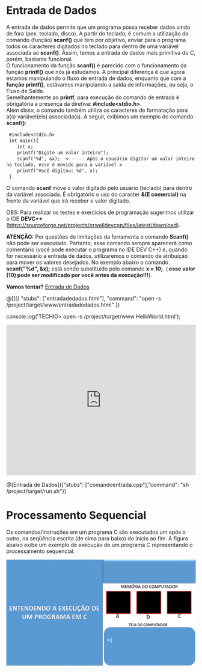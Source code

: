 # Entrada de Dados
A entrada de dados permite que um programa possa receber dados vindo de fora (pex. teclado, disco). A partir do teclado, é comum a utilização da comando (função) <strong>scanf()</strong> que tem por objetivo, enviar para o programa todos os caracteres digitados no teclado  para dentro de uma variável associada ao <strong>scanf()</strong>. Assim, temos a entrada de dados mais primitiva do C, porém, bastante funcional. <br />
O funcionamento da função <strong>scanf()</strong> é parecido com o funcionamento da função <strong>printf()</strong> que nós já estudamos. A principal diferença é que agora estamos manipulando o fluxo de entrada de dados, enquanto que com a <strong>função printf()</strong>, estávamos manipulando a saída de informações, ou seja, o Fluxo de Saída.<br />
Semelhantemente ao <strong>printf</strong>, para execução do comando de entrada é obrigatória a presença da diretiva: <strong>#include<stdio.h></strong>. <br />
Além disso, o comando também utiliza os caracteres de formatação para a(s) variável(eis) associada(s). A seguir, exibimos um exemplo do comando <strong>scanf()</strong>:

```
 #include<stdio.h> 
 int main(){
    int x;
    printf("Digite um valor inteiro");
    scanf("%d", &x);  <------ Após o ususário digitar um valor inteiro no teclado, esse é movido para a variável x
    printf("Você digitou: %d", x);
 }
``` 
O comando <strong>scanf</strong> move o valor digitado pelo usuário (teclado) para dentro da variável associada. É obrigatório o uso do caracter <strong>&(E comercial)</strong> na frente da variável que irá receber o valor digitado.

OBS: Para realizar os testes e exercícios de programação sugerimos utilizar o IDE <strong>DEVC++</strong> (https://sourceforge.net/projects/orwelldevcpp/files/latest/download).

<strong>ATENÇÃO:</strong> Por questões de limitações da ferramenta o comando <Strong> Scanf()</strong> não pode ser executado. Portanto, esse comando sempre aparecerá como comentário (você pode executar o programa no IDE DEV C++) e, quando for necessário a entrada de dados, utilizaremos o comando de atribuição para mover os valores desejados.
No exemplo abaixo o comando <strong>scanf("%d", &x);</strong> está sendo substituído pelo comando <strong>x = 10;</strong>. (<strong> esse valor (10) pode ser modificado por você antes da execução!!!</strong>).

<strong>Vamos tentar?</strong>
[Entrada de Dados](https://repl.it/@MarcoVaz/Entrada-de-Dados)

@[]({
  "stubs": ["entradadedados.html"],
  "command": "open -s /project/target/www/entradadedados.html"
})


  console.log('TECHIO> open -s /project/target/www HelloWorld.html');

<HTML>
<iframe height="400px" width="100%" src="https://repl.it/@MarcoVaz/Entrada-de-Dados?lite=true" scrolling="no" frameborder="no" allowtransparency="true" allowfullscreen="true" sandbox="allow-forms allow-pointer-lock allow-popups allow-same-origin allow-scripts allow-modals"></iframe>
</HTML>

@[Entrada de Dados]({"stubs": ["comandoentrada.cpp"],"command": "sh /project/target/run.sh"})




# Processamento Sequencial
Os comandos/instruções em um programa C são executados um após o outro, na seqüência escrita (de cima para baixo) do início ao fim. A figura abaixo exibe um exemplo de execução de um programa C representando o processamento sequencial.

![programa](/markdowns/ExecucaoProgramac.gif)
